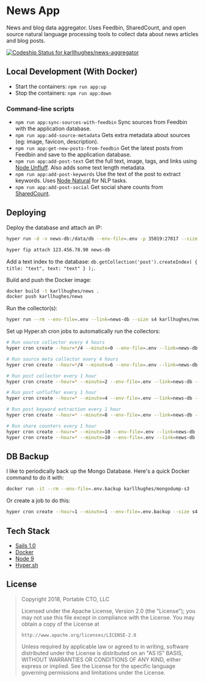 # News App

News and blog data aggregator. Uses Feedbin, SharedCount, and open source natural language processing tools to collect data about news articles and blog posts.

[ ![Codeship Status for karllhughes/news-aggregator](https://app.codeship.com/projects/7ff621b0-bf98-0136-4bb2-2208f8312d1c/status?branch=master)](https://app.codeship.com/projects/313359)

## Local Development (With Docker)

- Start the containers: `npm run app:up`
- Stop the containers: `npm run app:down`


### Command-line scripts

- `npm run app:sync-sources-with-feedbin` Sync sources from Feedbin with the application database.
- `npm run app:add-source-metadata` Gets extra metadata about sources (eg: image, favicon, description).
- `npm run app:get-new-posts-from-feedbin` Get the latest posts from Feedbin and save to the application database.
- `npm run app:add-post-text` Get the full text, image, tags, and links using [Node Unfluff](https://github.com/ageitgey/node-unfluff). Also adds some text length metadata.
- `npm run app:add-post-keywords` Use the text of the post to extract keywords. Uses [Node Natural](https://github.com/NaturalNode/natural) for NLP tasks.
- `npm run app:add-post-social` Get social share counts from [SharedCount](https://www.sharedcount.com/).


## Deploying

Deploy the database and attach an IP: 

```bash
hyper run -d -v news-db:/data/db --env-file=.env -p 35019:27017 --size s4 --name news-db mongo:4.0

hyper fip attach 123.456.78.90 news-db
```

Add a text index to the database: `db.getCollection('post').createIndex( { title: "text", text: "text" } );`.

Build and push the Docker image:

```bash
docker build -t karllhughes/news .
docker push karllhughes/news
```

Run the collector(s):

```bash
hyper run --rm --env-file=.env --link=news-db --size s4 karllhughes/news node node_modules/.bin/sails run <COLLECTOR_NAME>
```

Set up Hyper.sh cron jobs to automatically run the collectors:

```bash
# Run source collector every 4 hours
hyper cron create --hour=*/4 --minute=0 --env-file=.env --link=news-db --size s4 --name news-sources-cron karllhughes/news node node_modules/.bin/sails run sync-sources-with-feedbin

# Run source meta collector every 4 hours
hyper cron create --hour=*/4 --minute=6 --env-file=.env --link=news-db --size s4 --name news-source-meta-cron karllhughes/news node node_modules/.bin/sails run add-source-metadata

# Run post collector every 1 hour
hyper cron create --hour=* --minute=2 --env-file=.env --link=news-db --size s4 --name news-posts-cron karllhughes/news node node_modules/.bin/sails run get-new-posts-from-feedbin

# Run post unfluffer every 1 hour
hyper cron create --hour=* --minute=4 --env-file=.env --link=news-db --size s4 --name news-posts-unfluff-cron karllhughes/news node node_modules/.bin/sails run add-post-text

# Run post keyword extraction every 1 hour
hyper cron create --hour=* --minute=8 --env-file=.env --link=news-db --size s4 --name news-posts-keywords-cron karllhughes/news node node_modules/.bin/sails run add-post-keywords

# Run share counters every 1 hour
hyper cron create --hour=* --minute=10 --env-file=.env --link=news-db --size s4 --name news-posts-social-24-cron karllhughes/news node node_modules/.bin/sails run add-post-social --hoursBack=24
hyper cron create --hour=* --minute=10 --env-file=.env --link=news-db --size s4 --name news-posts-social-168-cron karllhughes/news node node_modules/.bin/sails run add-post-social --hoursBack=168
```

## DB Backup

I like to periodically back up the Mongo Database. Here's a quick Docker command to do it with:

```bash
docker run -it --rm --env-file=.env.backup karllhughes/mongodump-s3
```

Or create a job to do this:

```bash
hyper cron create --hour=1 --minute=1 --env-file=.env.backup --size s4 --name news-backup-cron karllhughes/mongodump-s3
```


## Tech Stack

- [Sails 1.0](https://sailsjs.com)
- [Docker](https://www.docker.com/)
- [Node 9](https://nodejs.org/en/blog/release/v9.9.0/)
- [Hyper.sh](https://hyper.sh/)


## License

> Copyright 2018, Portable CTO, LLC
> 
> Licensed under the Apache License, Version 2.0 (the "License");
> you may not use this file except in compliance with the License.
> You may obtain a copy of the License at
> 
>     http://www.apache.org/licenses/LICENSE-2.0
> 
> Unless required by applicable law or agreed to in writing, software
> distributed under the License is distributed on an "AS IS" BASIS,
> WITHOUT WARRANTIES OR CONDITIONS OF ANY KIND, either express or implied.
> See the License for the specific language governing permissions and
> limitations under the License.
